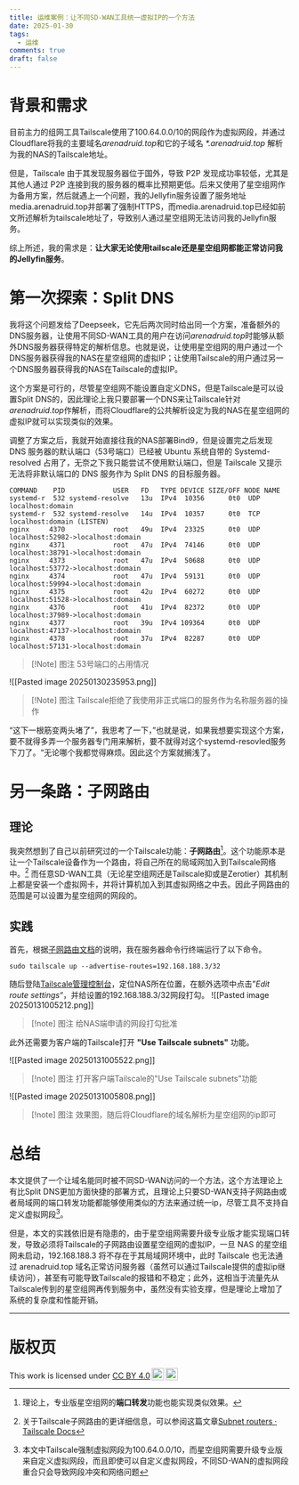 ```yaml
---
title: 运维案例：让不同SD-WAN工具统一虚拟IP的一个方法
date: 2025-01-30
tags:
  - 运维
comments: true
draft: false
---
```

# 背景和需求
目前主力的组网工具Tailscale使用了100.64.0.0/10的网段作为虚拟网段，并通过Cloudflare将我的主要域名*arenadruid.top*和它的子域名 *\*.arenadruid.top* 解析为我的NAS的Tailscale地址。

但是，Tailscale 由于其发现服务器位于国外，导致 P2P 发现成功率较低，尤其是其他人通过 P2P 连接到我的服务器的概率比预期更低。后来又使用了星空组网作为备用方案，然后就遇上一个问题，我的Jellyfin服务设置了服务地址media.arenadruid.top并部署了强制HTTPS，而media.arenadruid.top已经如前文所述解析为tailscale地址了，导致别人通过星空组网无法访问我的Jellyfin服务。

综上所述，我的需求是：**让大家无论使用tailscale还是星空组网都能正常访问我的Jellyfin服务**。

# 第一次探索：Split DNS
我将这个问题发给了Deepseek，它先后两次同时给出同一个方案，准备额外的DNS服务器，让使用不同SD-WAN工具的用户在访问*arenadruid.top*时能够从额外DNS服务器获得特定的解析信息。也就是说，让使用星空组网的用户通过一个DNS服务器获得我的NAS在星空组网的虚拟IP；让使用Tailscale的用户通过另一个DNS服务器获得我的NAS在Tailscale的虚拟IP。

这个方案是可行的，尽管星空组网不能设置自定义DNS，但是Tailscale是可以设置Split DNS的，因此理论上我只要部署一个DNS来让Tailscale针对*arenadruid.top*作解析，而将Cloudflare的公共解析设定为我的NAS在星空组网的虚拟IP就可以实现类似的效果。

调整了方案之后，我就开始直接往我的NAS部署Bind9，但是设置完之后发现 DNS 服务器的默认端口（53号端口）已经被 Ubuntu 系统自带的 Systemd-resolved 占用了，无奈之下我只能尝试不使用默认端口，但是 Tailscale 又提示无法将非默认端口的 DNS 服务作为 Split DNS 的目标服务器。

```text
COMMAND    PID            USER   FD   TYPE DEVICE SIZE/OFF NODE NAME
systemd-r  532 systemd-resolve   13u  IPv4  10356      0t0  UDP localhost:domain
systemd-r  532 systemd-resolve   14u  IPv4  10357      0t0  TCP localhost:domain (LISTEN)
nginx     4370            root   49u  IPv4  23325      0t0  UDP localhost:52982->localhost:domain
nginx     4371            root   47u  IPv4  74146      0t0  UDP localhost:38791->localhost:domain
nginx     4373            root   47u  IPv4  50688      0t0  UDP localhost:53772->localhost:domain
nginx     4374            root   47u  IPv4  59131      0t0  UDP localhost:59994->localhost:domain
nginx     4375            root   42u  IPv4  60272      0t0  UDP localhost:51528->localhost:domain
nginx     4376            root   41u  IPv4  82372      0t0  UDP localhost:37989->localhost:domain
nginx     4377            root   39u  IPv4 109364      0t0  UDP localhost:47137->localhost:domain
nginx     4378            root   37u  IPv4  82287      0t0  UDP localhost:57131->localhost:domain
```
>[!Note] 图注
>53号端口的占用情况

![[Pasted image 20250130235953.png]]
>[!Note] 图注
>Tailscale拒绝了我使用非正式端口的服务作为名称服务器的操作

“这下一根筋变两头堵了”，我思考了一下，”也就是说，如果我想要实现这个方案，要不就得多弄一个服务器专门用来解析，要不就得对这个systemd-resovled服务下刀了。“无论哪个我都觉得麻烦。因此这个方案就搁浅了。

# 另一条路：子网路由
## 理论
我突然想到了自己以前研究过的一个Tailscale功能：**子网路由**[^1]。这个功能原本是让一个Tailscale设备作为一个路由，将自己所在的局域网加入到Tailscale网络中。[^2] 而任意SD-WAN工具（无论星空组网还是Tailscale抑或是Zerotier）其机制上都是安装一个虚拟网卡，并将计算机加入到其虚拟网络之中去。因此子网路由的范围是可以设置为星空组网的网段的。
## 实践
首先，根据[子网路由文档](https://tailscale.com/kb/1019/subnets)的说明，我在服务器命令行终端运行了以下命令。

```text
sudo tailscale up --advertise-routes=192.168.188.3/32
```
随后登陆[Tailscale管理控制台](https://login.tailscale.com/admin/machines)，定位NAS所在位置，在额外选项中点击”*Edit route settings*“，并给设置的192.168.188.3/32网段打勾。
![[Pasted image 20250131005212.png]]
>[!note] 图注
>给NAS端申请的网段打勾批准

此外还需要为客户端的Tailscale打开 **"Use Tailscale subnets"** 功能。

![[Pasted image 20250131005522.png]]
>[!note] 图注
>打开客户端Tailscale的"Use Tailscale subnets"功能

![[Pasted image 20250131005808.png]]
>[!note] 图注
>效果图，随后将Cloudflare的域名解析为星空组网的ip即可

# 总结
本文提供了一个让域名能同时被不同SD-WAN访问的一个方法，这个方法理论上有比Split DNS更加方面快捷的部署方式，且理论上只要SD-WAN支持子网路由或者局域网的端口转发功能都能够使用类似的方法来通过统一ip，尽管工具不支持自定义虚拟网段[^3]。

但是，本文的实践依旧是有隐患的，由于星空组网需要升级专业版才能实现端口转发，导致必须将Tailscale的子网路由设置星空组网的虚拟IP，一旦 NAS 的星空组网未启动，192.168.188.3 将不存在于其局域网环境中，此时 Tailscale 也无法通过 arenadruid.top 域名正常访问服务器（虽然可以通过Tailscale提供的虚拟ip继续访问），甚至有可能导致Tailscale的报错和不稳定；此外，这相当于流量先从Tailscale传到的星空组网再传到服务中，虽然没有实验支撑，但是理论上增加了系统的复杂度和性能开销。

---
# 版权页
<p xmlns:cc="http://creativecommons.org/ns#" >This work is licensed under <a href="https://creativecommons.org/licenses/by/4.0/?ref=chooser-v1" target="_blank" rel="license noopener noreferrer" style="display:inline-block;">CC BY 4.0<img style="height:22px!important;margin-left:3px;vertical-align:text-bottom;" src="https://www.arenadruid.top/attachments/cc.svg" alt=""><img style="height:22px!important;margin-left:3px;vertical-align:text-bottom;" src="https://www.arenadruid.top/attachments/by.svg" alt=""></a></p>

[^1]: 理论上，专业版星空组网的**端口转发**功能也能实现类似效果。
[^2]: 关于Tailscale子网路由的更详细信息，可以参阅这篇文章[Subnet routers · Tailscale Docs](https://tailscale.com/kb/1019/subnets)
[^3]: 本文中Tailscale强制虚拟网段为100.64.0.0/10，而星空组网需要升级专业版来自定义虚拟网段，而且即使可以自定义虚拟网段，不同SD-WAN的虚拟网段重合只会导致网段冲突和网络问题